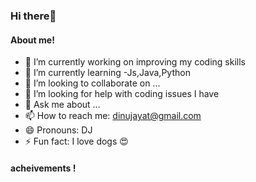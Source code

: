 ### Hi there👋
#### About me!

- 🔭 I’m currently working on improving my coding skills
- 🌱 I’m currently learning -Js,Java,Python
- 👯 I’m looking to collaborate on ...
- 🤔 I’m looking for help with coding issues I have
- 💬 Ask me about ...
- 📫 How to reach me: dinujayat@gmail.com 
- 😄 Pronouns: DJ
- ⚡ Fun fact: I love dogs 😍

#### acheivements !
